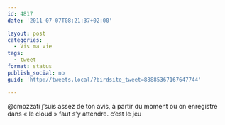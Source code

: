 ```yaml
---
id: 4817
date: '2011-07-07T08:21:37+02:00'

layout: post
categories:
  - Vis ma vie
tags:
  - tweet
format: status
publish_social: no
guid: 'http://tweets.local/?birdsite_tweet=88885367167647744'

---
```


@cmozzati j’suis assez de ton avis, à partir du moment ou on enregistre dans « le cloud » faut s’y attendre. c’est le jeu
